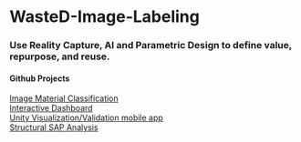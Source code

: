 # WasteD-Image-Labeling
 
### Use Reality Capture, AI and Parametric Design to define value, repurpose, and reuse.

#### Github Projects

[Image Material Classification](https://github.com/phzx3691/WasteD-Image-Labeling)  
[Interactive Dashboard](https://github.com/jbf1212/aectech23-streamlit-reuse)  
[Unity Visualization/Validation mobile app](https://github.com/timera/Wasted-PointCloudInterface/)  
[Structural SAP Analysis](https://github.com/phzx3691/Wasted-Structural-SAP-Analysis)  
